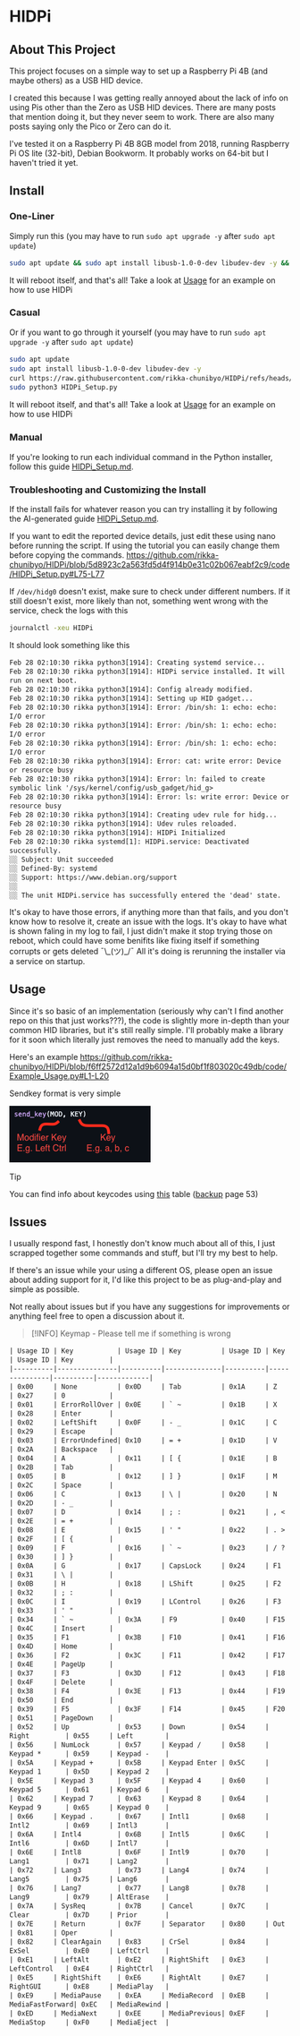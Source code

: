 # HIDPi
## About This Project
This project focuses on a simple way to set up a Raspberry Pi 4B (and maybe others) as a USB HID device. 

I created this because I was getting really annoyed about the lack of info on using Pis other than the Zero as USB HID devices. There are many posts that mention doing it, but they never seem to work. There are also many posts saying only the Pico or Zero can do it.

I've tested it on a Raspberry Pi 4B 8GB model from 2018, running Raspberry Pi OS lite (32-bit), Debian Bookworm. It probably works on 64-bit but I haven't tried it yet.

## Install

### One-Liner
Simply run this (you may have to run `sudo apt upgrade -y` after `sudo apt update`)
```sh
sudo apt update && sudo apt install libusb-1.0-0-dev libudev-dev -y && curl https://raw.githubusercontent.com/rikka-chunibyo/HIDPi/refs/heads/master/code/HIDPi_Setup.py -o HIDPi_Setup.py && sudo python3 HIDPi_Setup.py
```
It will reboot itself, and that's all! Take a look at [Usage](#usage) for an example on how to use HIDPi

### Casual
Or if you want to go through it yourself (you may have to run `sudo apt upgrade -y` after `sudo apt update`)
```sh
sudo apt update
sudo apt install libusb-1.0-0-dev libudev-dev -y
curl https://raw.githubusercontent.com/rikka-chunibyo/HIDPi/refs/heads/master/code/HIDPi_Setup.py -o HIDPi_Setup.py
sudo python3 HIDPi_Setup.py
```
It will reboot itself, and that's all! Take a look at [Usage](#usage) for an example on how to use HIDPi

### Manual
If you're looking to run each individual command in the Python installer, follow this guide [HIDPi_Setup.md](markdowns/HIDPi_Setup.md).

### Troubleshooting and Customizing the Install
If the install fails for whatever reason you can try installing it by following the AI-generated guide [HIDPi_Setup.md](markdowns/HIDPi_Setup.md).

If you want to edit the reported device details, just edit these using nano before running the script. If using the tutorial you can easily change them before copying the commands.
https://github.com/rikka-chunibyo/HIDPi/blob/5d8923c2a563fd5d4f914b0e31c02b067eabf2c9/code/HIDPi_Setup.py#L75-L77

If `/dev/hidg0` doesn't exist, make sure to check under different numbers. If it still doesn't exist, more likely than not, something went wrong with the service, check the logs with this
```sh
journalctl -xeu HIDPi
```
It should look something like this
```
Feb 28 02:10:30 rikka python3[1914]: Creating systemd service...
Feb 28 02:10:30 rikka python3[1914]: HIDPi service installed. It will run on next boot.
Feb 28 02:10:30 rikka python3[1914]: Config already modified.
Feb 28 02:10:30 rikka python3[1914]: Setting up HID gadget...
Feb 28 02:10:30 rikka python3[1914]: Error: /bin/sh: 1: echo: echo: I/O error
Feb 28 02:10:30 rikka python3[1914]: Error: /bin/sh: 1: echo: echo: I/O error
Feb 28 02:10:30 rikka python3[1914]: Error: /bin/sh: 1: echo: echo: I/O error
Feb 28 02:10:30 rikka python3[1914]: Error: cat: write error: Device or resource busy
Feb 28 02:10:30 rikka python3[1914]: Error: ln: failed to create symbolic link '/sys/kernel/config/usb_gadget/hid_g>
Feb 28 02:10:30 rikka python3[1914]: Error: ls: write error: Device or resource busy
Feb 28 02:10:30 rikka python3[1914]: Creating udev rule for hidg...
Feb 28 02:10:30 rikka python3[1914]: Udev rules reloaded.
Feb 28 02:10:30 rikka python3[1914]: HIDPi Initialized
Feb 28 02:10:30 rikka systemd[1]: HIDPi.service: Deactivated successfully.
░░ Subject: Unit succeeded
░░ Defined-By: systemd
░░ Support: https://www.debian.org/support
░░
░░ The unit HIDPi.service has successfully entered the 'dead' state.
```
It's okay to have those errors, if anything more than that fails, and you don't know how to resolve it, create an issue with the logs. It's okay to have what is shown faling in my log to fail, I just didn't make it stop trying those on reboot, which could have some benifits like fixing itself if something corrupts or gets deleted ¯\\\_(ツ)\_/¯ All it's doing is rerunning the installer via a service on startup.

## Usage
Since it's so basic of an implementation (seriously why can't I find another repo on this that just works???), the code is slightly more in-depth than your common HID libraries, but it's still really simple. I'll probably make a library for it soon which literally just removes the need to manually add the keys.

Here's an example
https://github.com/rikka-chunibyo/HIDPi/blob/f6ff2572d12a1d9b6094a15d0bf1f803020c49db/code/Example_Usage.py#L1-L20

Sendkey format is very simple

![](assets/sendkey.png)

> [!TIP]
> You can find info about keycodes using [this](https://usb.org/sites/default/files/documents/hut1_12v2.pdf#10%20Keyboard/Keypad%20Page%20(0x07)) table ([backup](assets/hut1_12v2.pdf) page 53)

## Issues
I usually respond fast, I honestly don't know much about all of this, I just scrapped together some commands and stuff, but I'll try my best to help. 

If there's an issue while your using a different OS, please open an issue about adding support for it, I'd like this project to be as plug-and-play and simple as possible.

Not really about issues but if you have any suggestions for improvements or anything feel free to open a discussion about it.

> [!INFO]
> Keymap - Please tell me if something is wrong
```
| Usage ID | Key           | Usage ID | Key          | Usage ID | Key           | Usage ID | Key         |
|----------|---------------|----------|--------------|----------|---------------|----------|-------------|
| 0x00     | None          | 0x0D     | Tab          | 0x1A     | Z             | 0x27     | 0           |
| 0x01     | ErrorRollOver | 0x0E     | ` ~          | 0x1B     | X             | 0x28     | Enter       |
| 0x02     | LeftShift     | 0x0F     | - _          | 0x1C     | C             | 0x29     | Escape      |
| 0x03     | ErrorUndefined| 0x10     | = +          | 0x1D     | V             | 0x2A     | Backspace   |
| 0x04     | A             | 0x11     | [ {          | 0x1E     | B             | 0x2B     | Tab         |
| 0x05     | B             | 0x12     | ] }          | 0x1F     | M             | 0x2C     | Space       |
| 0x06     | C             | 0x13     | \ |          | 0x20     | N             | 0x2D     | - _         |
| 0x07     | D             | 0x14     | ; :          | 0x21     | , <           | 0x2E     | = +         |
| 0x08     | E             | 0x15     | ' "          | 0x22     | . >           | 0x2F     | [ {         |
| 0x09     | F             | 0x16     | ` ~          | 0x23     | / ?           | 0x30     | ] }         |
| 0x0A     | G             | 0x17     | CapsLock     | 0x24     | F1            | 0x31     | \ |         |
| 0x0B     | H             | 0x18     | LShift       | 0x25     | F2            | 0x32     | ; :         |
| 0x0C     | I             | 0x19     | LControl     | 0x26     | F3            | 0x33     | ' "         |
| 0x34     | ` ~           | 0x3A     | F9           | 0x40     | F15           | 0x4C     | Insert      |
| 0x35     | F1            | 0x3B     | F10          | 0x41     | F16           | 0x4D     | Home        |
| 0x36     | F2            | 0x3C     | F11          | 0x42     | F17           | 0x4E     | PageUp      |
| 0x37     | F3            | 0x3D     | F12          | 0x43     | F18           | 0x4F     | Delete      |
| 0x38     | F4            | 0x3E     | F13          | 0x44     | F19           | 0x50     | End         |
| 0x39     | F5            | 0x3F     | F14          | 0x45     | F20           | 0x51     | PageDown    |
| 0x52     | Up            | 0x53     | Down         | 0x54     | Right         | 0x55     | Left        |
| 0x56     | NumLock       | 0x57     | Keypad /     | 0x58     | Keypad *      | 0x59     | Keypad -    |
| 0x5A     | Keypad +      | 0x5B     | Keypad Enter | 0x5C     | Keypad 1      | 0x5D     | Keypad 2    |
| 0x5E     | Keypad 3      | 0x5F     | Keypad 4     | 0x60     | Keypad 5      | 0x61     | Keypad 6    |
| 0x62     | Keypad 7      | 0x63     | Keypad 8     | 0x64     | Keypad 9      | 0x65     | Keypad 0    |
| 0x66     | Keypad .      | 0x67     | Intl1        | 0x68     | Intl2         | 0x69     | Intl3       |
| 0x6A     | Intl4         | 0x6B     | Intl5        | 0x6C     | Intl6         | 0x6D     | Intl7       |
| 0x6E     | Intl8         | 0x6F     | Intl9        | 0x70     | Lang1         | 0x71     | Lang2       |
| 0x72     | Lang3         | 0x73     | Lang4        | 0x74     | Lang5         | 0x75     | Lang6       |
| 0x76     | Lang7         | 0x77     | Lang8        | 0x78     | Lang9         | 0x79     | AltErase    |
| 0x7A     | SysReq        | 0x7B     | Cancel       | 0x7C     | Clear         | 0x7D     | Prior       |
| 0x7E     | Return        | 0x7F     | Separator    | 0x80     | Out           | 0x81     | Oper        |
| 0x82     | ClearAgain    | 0x83     | CrSel        | 0x84     | ExSel         | 0xE0     | LeftCtrl    |
| 0xE1     | LeftAlt       | 0xE2     | RightShift   | 0xE3     | LeftControl   | 0xE4     | RightCtrl   |
| 0xE5     | RightShift    | 0xE6     | RightAlt     | 0xE7     | RightGUI      | 0xE8     | MediaPlay   |
| 0xE9     | MediaPause    | 0xEA     | MediaRecord  | 0xEB     | MediaFastForward| 0xEC   | MediaRewind |
| 0xED     | MediaNext     | 0xEE     | MediaPrevious| 0xEF     | MediaStop     | 0xF0     | MediaEject  |
```
